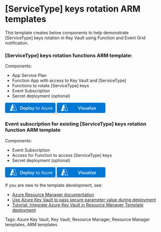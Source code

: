 # [ServiceType] keys rotation ARM templates

This template creates below components to help demonstrate [ServiceType] keys rotation in Key Vault using Function and Event Grid notification.

### [ServiceType] keys rotation functions ARM template:

Components:

- App Service Plan
- Function App with access to Key Vault and [ServiceType] 
- Functions to rotate [ServiceType] keys
- Event Subscription
- Secret deployment (optional)

<a href="https://portal.azure.com/#create/Microsoft.Template/uri/https://raw.githubusercontent.com/ssc-sp/KeyVault-Secrets-Rotation-SPN-PowerShell/main/ARM-Templates/Function/azuredeploy.json" target="_blank">
    <img src="https://raw.githubusercontent.com/Azure/azure-quickstart-templates/master/1-CONTRIBUTION-GUIDE/images/deploytoazure.png"/>
</a>
<a href="http://armviz.io/#/?load=https://raw.githubusercontent.com/ssc-sp/KeyVault-Secrets-Rotation-SPN-PowerShell/main/ARM-Templates/Function/azuredeploy.json" target="_blank">
    <img src="https://raw.githubusercontent.com/Azure/azure-quickstart-templates/master/1-CONTRIBUTION-GUIDE/images/visualizebutton.png"/>
</a>

### Event subscription for existing [ServiceType] keys rotation function ARM template

Components:

- Event Subscription
- Access for Function to access [ServiceType] keys
- Secret deployment (optional)

<a href="https://portal.azure.com/#create/Microsoft.Template/uri/<link to raw azuredeploy.json> i.e. https%3A%2F%2Fraw.githubusercontent.com%2FAzure%2FKeyVault-Secrets-Rotation-StorageAccount-PowerShell%2Fmain%2FARM-Templates%2FAdd-Event-Subscription%2Fazuredeploy.json" target="_blank">
    <img src="https://raw.githubusercontent.com/Azure/azure-quickstart-templates/master/1-CONTRIBUTION-GUIDE/images/deploytoazure.png"/>
</a>
<a href="http://armviz.io/#/?load=<link to raw azuredeploy.json> i.e. https%3A%2F%2Fraw.githubusercontent.com%2FAzure%2KeyVault-Secrets-Rotation-StorageAccount-PowerShell%2Fmain%2FARM-Templates%2FAdd-Event-Subscription%2Fazuredeploy.json" target="_blank">
    <img src="https://raw.githubusercontent.com/Azure/azure-quickstart-templates/master/1-CONTRIBUTION-GUIDE/images/visualizebutton.png"/>
</a>

If you are new to the template development, see:

- [Azure Resource Manager documentation](https://docs.microsoft.com/en-us/azure/azure-resource-manager/)
- [Use Azure Key Vault to pass secure parameter value during deployment](https://docs.microsoft.com/azure/azure-resource-manager/resource-manager-keyvault-parameter)
- [Tutorial: Integrate Azure Key Vault in Resource Manager Template deployment](https://docs.microsoft.com/azure/azure-resource-manager/resource-manager-tutorial-use-key-vault)

Tags: Azure Key Vault, Key Vault, Resource Manager, Resource Manager templates, ARM templates

